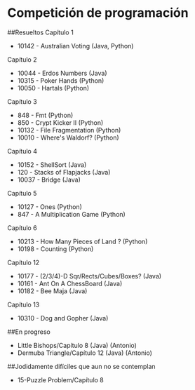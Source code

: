 # Competición de programación
##Resueltos
Capítulo 1
- 10142 - Australian Voting (Java, Python)

Capítulo 2
- 10044 - Erdos Numbers (Java)
- 10315 - Poker Hands (Python)
- 10050 - Hartals (Python)

Capítulo 3
- 848 - Fmt (Python)
- 850 - Crypt Kicker II (Python)
- 10132 - File Fragmentation (Python)
- 10010	- Where's Waldorf? (Python)

Capítulo 4
- 10152 - ShellSort (Java)
- 120 - Stacks of Flapjacks (Java)
- 10037 - Bridge (Java)

Capítulo 5
- 10127 - Ones (Python)
- 847 - A Multiplication Game (Python)

Capítulo 6
- 10213 - How Many Pieces of Land ? (Python)
- 10198	- Counting (Python)

Capítulo 12
- 10177 - (2/3/4)-D Sqr/Rects/Cubes/Boxes? (Java)
- 10161 - Ant On A ChessBoard (Java)
- 10182 - Bee Maja (Java) 

Capítulo 13
- 10310 - Dog and Gopher (Java)

##En progreso
- Little Bishops/Capítulo 8 (Java) (Antonio)
- Dermuba Triangle/Capítulo 12 (Java) (Antonio)

##Jodidamente difíciles que aun no se contemplan
- 15-Puzzle Problem/Capítulo 8
